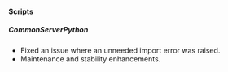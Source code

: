 
#### Scripts
##### CommonServerPython
- Fixed an issue where an unneeded import error was raised. 
- Maintenance and stability enhancements.
